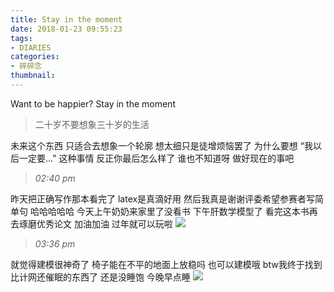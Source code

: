 ```yaml
---
title: Stay in the moment
date: 2018-01-23 09:55:23
tags:
- DIARIES
categories: 
- 碎碎念
thumbnail:
---
```

Want to be happier? Stay in the moment

>二十岁不要想象三十岁的生活

未来这个东西
只适合去想象一个轮廓
想太细只是徒增烦恼罢了
为什么要想
“我以后一定要...”
这种事情
反正你最后怎么样了
谁也不知道呀
做好现在的事吧
<!--more-->

>*02:40 pm*

昨天把正确写作那本看完了
latex是真滴好用
然后我真是谢谢评委希望参赛者写简单句
哈哈哈哈哈
今天上午奶奶来家里了没看书
下午肝数学模型了
看完这本书再去琢磨优秀论文
加油加油
过年就可以玩啦
![](https://ws1.sinaimg.cn/large/0068SXX6gy1fnqlvzgbtvj301c01ca9t.jpg)

>*03:36 pm*

就觉得建模很神奇了
椅子能在不平的地面上放稳吗
也可以建模哦
btw我终于找到比计网还催眠的东西了
还是没睡饱
今晚早点睡
![](https://ws1.sinaimg.cn/large/0068SXX6gy1fnqldgem26j301c01caa4.jpg)